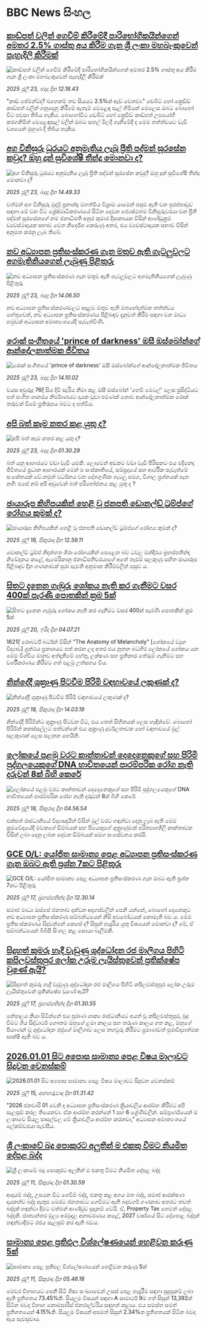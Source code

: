 # BBC News සිංහල## [කාඩ්පත් වලින් ගෙවීම් කිරීමේදී පාරිභෝගිකයින්ගෙන් අමතර 2.5% ගාස්තු අය කිරීම ගැන ශ්‍රී ලංකා මහබැංකුවෙන් පැහැදිලි කිරීමක්](https://www.bbc.com/sinhala/articles/c9dg79xwpgxo?at_campaign=githubrss)![කාඩ්පත් වලින් ගෙවීම් කිරීමේදී පාරිභෝගිකයින්ගෙන් අමතර 2.5% ගාස්තු අය කිරීම ගැන ශ්‍රී ලංකා මහබැංකුවෙන් පැහැදිලි කිරීමක්](https://ichef.bbci.co.uk/ace/ws/240/cpsprodpb/654b/live/090ac2c0-67bf-11f0-89ea-4d6f9851f623.jpg)_2025 ජූලි 23, බදාදා දින 12.18.43_"කාඩ් පේමන්ට්ද? එහෙනම් තව සියයට 2.5%ක් ඇඩ් වෙනවා." ඩෙබිට් හෝ ක්‍රෙඩිඩ් කාඩ්පත් වලින් ගනුදෙනු කිරීමේ ඇතැම් වෙළෙඳ සැල් හිමියන් මෙලෙස ඔබට බොහෝ විට පවසා තිබිය හැකිය.
බොහෝවිට ඩෙබිට් හෝ ක්‍රෙඩිඩ් කාඩ්පත් උපයෝගී කරගනිමින් වෙළෙඳසැල් වලින් ඔබට සහල් මිලදී ගැනීමේදී ද මෙම තත්ත්වයට වැඩි වශයෙන් මුහුණ දී තිබිය හැකිය.## [අග විනිසුරු ධූරයට අනුමැතිය ලැබූ ප්‍රීති පද්මන් සූරසේන කවුද? ඔහු දුන් සුවිශේෂී තීන්දු මොනවා ද?](https://www.bbc.com/sinhala/articles/cx2g7jg4ee7o?at_campaign=githubrss)![අග විනිසුරු ධූරයට අනුමැතිය ලැබූ ප්‍රීති පද්මන් සූරසේන කවුද? ඔහු දුන් සුවිශේෂී තීන්දු මොනවා ද?](https://ichef.bbci.co.uk/ace/ws/240/cpsprodpb/4c69/live/189b4f30-67d2-11f0-aedc-2b50f43b93da.jpg)_2025 ජූලි 23, බදාදා දින 14.49.33_වත්මන් අග විනිසුරු මුර්දු ප්‍රනාන්දු මහත්මිය විශ්‍රාම යාමෙන් පසුව ඇති වන පුරප්පාඩුව සඳහා මේ වන විට ශ්‍රේෂ්ඨාධිකරණයේ සිටින දෙවන ජ්‍යෙෂ්ඨතම විනිසුරුවරයා වන ප්‍රීති පද්මන් සූරසේනගේ නම ජනාධිපති අනුර කුමාර දිසානායක විසින් ආණ්ඩුක්‍රම ව්‍යවස්ථාදායක සභාව වෙත නිර්දේශ කෙරුණු අතර, එය ව්‍යවස්ථාදායක සභාව විසින් අනුමත කරනු ලැබ තිබේ.## [නව අධ්‍යාපන ප්‍රතිසංස්කරණ ගැන මතුව ඇති ගැටලුවලට අගමැතිනියගෙන් ලැබුණු පිළිතුරු](https://www.bbc.com/sinhala/articles/ckglvywv7zqo?at_campaign=githubrss)![නව අධ්‍යාපන ප්‍රතිසංස්කරණ ගැන මතුව ඇති ගැටලුවලට අගමැතිනියගෙන් ලැබුණු පිළිතුරු](https://ichef.bbci.co.uk/ace/ws/240/cpsprodpb/2b9c/live/4e5990c0-67cb-11f0-8dbd-f3d32ebd3327.jpg)_2025 ජූලි 23, බදාදා දින 14.06.50_නව අධ්‍යාපන ප්‍රතිසංස්කරණවලට අදාළව මතුව ඇති මතභේදාත්මක තත්ත්වය හේතුවෙන්, නව අධ්‍යාපන ප්‍රතිසංස්කරණය පිළිබඳව දැනුවත් කිරීම සඳහා වන මාධ්‍ය හමුවක් අධ්‍යාපන අමාත්‍යංශයේදී පැවැත්විණි.## [රොක් සංගීතයේ 'prince of darkness' ඔසී ඔස්බෝන්ගේ ආන්දෝලනාත්මක ජීවිතය](https://www.bbc.com/sinhala/articles/c7vr21dlm3no?at_campaign=githubrss)![රොක් සංගීතයේ 'prince of darkness' ඔසී ඔස්බෝන්ගේ ආන්දෝලනාත්මක ජීවිතය](https://ichef.bbci.co.uk/ace/ws/240/cpsprodpb/963c/live/0a11b870-6730-11f0-af20-030418be2ca5.jpg)_2025 ජූලි 23, බදාදා දින 14.10.02_වයස අවුරුදු 76දී සිය දිවි සැරිය නිමා කළ ඔසී ඔස්බෝන් 'හෙවි මෙටල්' ලෙස ප්‍රසිද්ධියට පත් සංගීත ශානරය නිර්මාණයට දායක වූවා පමණක් නොව ආන්දෝලනාත්මක රොක් තරුවක් වීමේ ප්‍රතිරූපය බවට ද පත්විය.## [අපි බත් කෑම නතර කළ  යුතු ද?](https://www.bbc.com/sinhala/articles/c80pz4v1p2zo?at_campaign=githubrss)![අපි බත් කෑම නතර කළ  යුතු ද?](https://ichef.bbci.co.uk/ace/ws/240/cpsprodpb/38c3/live/83278b50-66c6-11f0-af20-030418be2ca5.jpg)_2025 ජූලි 23, බදාදා දින 01.30.29_බත් යනු ආහාරයට වඩා වැඩි යමකි. ලොවෙන් අඩකට වඩා වැඩි පිරිසකට එය එදිනෙදා ජීවිතයේ ප්‍රධාන ආහාරයක් මෙන් ම සංස්කෘතියේ, සම්ප්‍රදායේ සහ ආර්ථික පැවැත්මේ සංකේතයක් වේ.නමුත් වර්ධනය වන දේශගුණික ගැටලු සමග, විශාල ප්‍රශ්නයක් පැන නගී:  එසේ නම් අපි අඩුවෙන් බත් පරිභෝජනය කළ යුතු ද ?## [ඡායාරූප කිහිපයකින් හෙළි වූ ජනපති ඩොනල්ඩ් ට්‍රම්ප්ගේ රෝගය කුමක් ද?](https://www.bbc.com/sinhala/articles/c14e1vgjgnvo?at_campaign=githubrss)![ඡායාරූප කිහිපයකින් හෙළි වූ ජනපති ඩොනල්ඩ් ට්‍රම්ප්ගේ රෝගය කුමක් ද?](https://ichef.bbci.co.uk/ace/ws/240/cpsprodpb/f600/live/1d9f5ce0-6342-11f0-89ea-4d6f9851f623.jpg)_2025 ජූලි 18, සිකුරාදා දින 12.59.11_ඩොනල්ඩ් ට්‍රම්ප් නිදන්ගත ශිරා රෝගයකින් පෙළෙන බව ධවල මන්දිරය බ්‍රහස්පතින්දා නිවේදනය කළේ, ඇමෙරිකානු ජනාධිපතිවරයාගේ අතේ තැළුම් සලකුණු සහිත ඡායාරූප පිළිබඳව දින ගණනාවක් පුරා පැවති අනුමාන කිරීම්වලින් පසුව ය.## [සිතට දැනෙන ගැඹුරු ශෝකය නැති කර ගැනීමට වසර 400ක් පැරණි පොතකින් ක්‍රම 5ක්](https://www.bbc.com/sinhala/articles/c0k75ekrkx8o?at_campaign=githubrss)![සිතට දැනෙන ගැඹුරු ශෝකය නැති කර ගැනීමට වසර 400ක් පැරණි පොතකින් ක්‍රම 5ක්](https://ichef.bbci.co.uk/ace/ws/240/cpsprodpb/20ca/live/3169db50-63ca-11f0-af20-030418be2ca5.jpg)_2025 ජූලි 20, ඉරිදා දින 04.07.21_1621දී රොබර්ට් බර්ටන් විසින් "The Anatomy of Melancholy" [ශෝකයේ ව්‍යුහ විද්‍යාව] ග්‍රන්ථය ප්‍රකාශයට පත් කරන ලද අතර එය නූතන බටහිර ලෝකයේ ශෝකය යන මෙම විශ්වීය මානව අත්දැකීමේ හේතු, ලක්ෂණ සහ ප්‍රතිකාර තේරුම් ගැනීමට සහ වර්ගීකරණය කිරීමට ගත් පළමු උත්සහය විය.## [නින්දේදී ශුක්‍රාණු පිටවීම පිරිමි වඳභාවයේ ලකුණක් ද?](https://www.bbc.com/sinhala/articles/c17w8918y5eo?at_campaign=githubrss)![නින්දේදී ශුක්‍රාණු පිටවීම පිරිමි වඳභාවයේ ලකුණක් ද?](https://ichef.bbci.co.uk/ace/ws/240/cpsprodpb/1d82/live/98b64000-5e2f-11f0-82bc-dd28581cdb62.jpg)_2025 ජූලි 18, සිකුරාදා දින 14.03.19_නින්දේදී පිරිමින්ට ශුක්‍රාණු පිටවන විට, එය තෙත් සිහිනයක් ලෙස හැඳින්වේ. බොහෝ පිරිමින් කනස්සල්ලට පත්වන්නේ එය ශුක්‍රාණු දුර්වලතාවක හෝ වඳභාවයේ මුල් සලකුණක් ලෙස සලකන හෙයිනි.## [ලෝකයේ පළමු වරට කාන්තාවන් දෙදෙනෙකුගේ සහ පිරිමි පුද්ගලයෙකුගේ DNA භාවිතයෙන් පාරම්පරික රෝග නැති දරුවන් 8ක් බිහි කෙරේ](https://www.bbc.com/sinhala/articles/c9qx2q0de58o?at_campaign=githubrss)![ලෝකයේ පළමු වරට කාන්තාවන් දෙදෙනෙකුගේ සහ පිරිමි පුද්ගලයෙකුගේ DNA භාවිතයෙන් පාරම්පරික රෝග නැති දරුවන් 8ක් බිහි කෙරේ](https://ichef.bbci.co.uk/ace/ws/240/cpsprodpb/3d39/live/6cca2ab0-62d5-11f0-905b-155cdf20da10.jpg)_2025 ජූලි 18, සිකුරාදා දින 04.56.54_එක්සත් රාජධානියේ විද්‍යාඥයින් විසින් මුල් වරට හඳුන්වා දෙනු ලැබ ඇති මෙම ක්‍රමවේදයේදී මවකගේ ඩිම්බයක් සහ පියෙකුගේ ශුක්‍රාණුවක් පරිත්‍යාගශීලි කාන්තාවක විසින් ලබා දෙනු ලබන දෙවන ඩිම්බයක් සමග සංසේචනය කරයි.## [GCE O/L: යෝජිත සාමාන්‍ය පෙළ අධ්‍යාපන ප්‍රතිසංස්කරණ ගැන ඔබට ඇති ප්‍රශ්න 7කට පිළිතුරු](https://www.bbc.com/sinhala/articles/c1wpyw9w954o?at_campaign=githubrss)![GCE O/L: යෝජිත සාමාන්‍ය පෙළ අධ්‍යාපන ප්‍රතිසංස්කරණ ගැන ඔබට ඇති ප්‍රශ්න 7කට පිළිතුරු](https://ichef.bbci.co.uk/ace/ws/240/cpsprodpb/8684/live/836a5bd0-6304-11f0-83d2-4f671b8c1523.jpg)_2025 ජූලි 17, බ්‍රහස්පතින්දා දින 12.30.14_සමාජ මාධ්‍ය ඔස්සේ ජනතාව දක්වන අදහස්වලින් පෙනී යන්නේ, බොහෝ දෙනෙකුට නව අධ්‍යාපන ප්‍රතිසංස්කරණ සම්බන්ධයෙන් නිසි අවබෝධයක් නොමැති බව ය. මෙම ප්‍රතිසංස්කරණය සිදුවන්නේ කෙසේ ද? සිසුන් හැදෑරිය යුතු විෂයයන් මොනවා ද? මේ, ඒ සම්බන්ධයෙන් බීබීසී සිංහල කළ සොයා බැලීමකි.## [සිදුහත් කුමරු හැදී වැඩුණු ශුද්ධෝදන රජ මාලිගය පිහිටි කපිලවස්තුපුර ලෝක උරුම ලැයිස්තුවෙන් ප්‍රතික්ෂේප වුණේ ඇයි?](https://www.bbc.com/sinhala/articles/cqjq1er0nxeo?at_campaign=githubrss)![සිදුහත් කුමරු හැදී වැඩුණු ශුද්ධෝදන රජ මාලිගය පිහිටි කපිලවස්තුපුර ලෝක උරුම ලැයිස්තුවෙන් ප්‍රතික්ෂේප වුණේ ඇයි?](https://ichef.bbci.co.uk/ace/ws/240/cpsprodpb/65b4/live/eebbf0e0-6252-11f0-b903-f515e3045d80.jpg)_2025 ජූලි 17, බ්‍රහස්පතින්දා දින 01.30.55_නේපාලය කියා සිටින්නේ එය පුරාණ ශාක්‍ය රාජධානියට අයත් වූ කපිලවස්තුපුර, බුදු වීමට ගිය සිද්ධාර්ථ ගෞතම ඔහුගේ ළමා කාලය සහ තරුණ කාලය ගත කළ, ඔහුගේ පියාණන් වූ ශුද්ධෝදන රජුගේ මාලිගාව ලෙස තහවුරු කිරීමට ප්‍රමාණවත් පුරාවිද්‍යාත්මක සාක්ෂි ඇති බව ය.## [2026.01.01 සිට අපොස සාමාන්‍ය පෙළ විෂය මාලාවට සිදුවන වෙනස්කම් ](https://www.bbc.com/sinhala/articles/c0l42ne94l0o?at_campaign=githubrss)![2026.01.01 සිට අපොස සාමාන්‍ය පෙළ විෂය මාලාවට සිදුවන වෙනස්කම් ](https://ichef.bbci.co.uk/ace/ws/240/cpsprodpb/a9f9/live/05144680-60b4-11f0-b5c5-012c5796682d.jpg)_2025 ජූලි 15, අඟහරුවාදා දින 01.31.42_"2026 ජනවාරි 01 වෙනි දා අධ්‍යාපන ප්‍රතිසංස්කරණ ක්‍රියාවලිය ආරම්භ කිරීමට අපි සැලසුම් කරල තියෙනවා. ඒක ආරම්භ කරන්නේ 1 සහ 6 ශ්‍රේණිවලින්. සම්පූර්ණයෙන් ම ලංකාවෙ සියලු පාසල්වල මේ ක්‍රියාවලිය ආරම්භ කරනවා," අධ්‍යාපන අමාත්‍යංශයේ ලේකම්වරයා පැවසීය.## [ශ්‍රී ලංකාවේ බදු පොකුරට අලුතින් ම එකතු වීමට නියමිත දේපළ බද්ද](https://www.bbc.com/sinhala/articles/cn4l2l0qq5ko?at_campaign=githubrss)![ශ්‍රී ලංකාවේ බදු පොකුරට අලුතින් ම එකතු වීමට නියමිත දේපළ බද්ද](https://ichef.bbci.co.uk/ace/ws/240/cpsprodpb/6d91/live/df87f1a0-5d84-11f0-b18a-8b70122298e1.jpg)_2025 ජූලි 11, සිකුරාදා දින 01.30.59_ආදායම් බද්ද, උපයන විට ගෙවීම් බද්ද, එකතු කළ අගය මත බද්ද, සමාජ ආරක්ෂණ දායකත්ව බද්ද ඇතුළු මෙරට ජනතාවට ගෙවීමට ඇති බදුවර්ග ගණනාව අතරට තවත් බද්දක් හඳුන්වා දීමට වත්මන් ආණ්ඩුව සූදානම් වෙයි.
ඒ, Property Tax හෙවත් දේපළ බද්දකි. ජාත්‍යන්තර මුල්‍ය අරමුදල අනාවරණය කළේ, 2027 වර්ෂයේ සිට දේපොළ බද්දක් හඳුන්වාදීමට රජය සැලසුම් කර ඇති බවය.## [සාමාන්‍ය පෙළ ප්‍රතිඵල විශ්ලේෂණයෙන් හෙළිවන කරුණු 5ක්](https://www.bbc.com/sinhala/articles/cql0g0qql90o?at_campaign=githubrss)![සාමාන්‍ය පෙළ ප්‍රතිඵල විශ්ලේෂණයෙන් හෙළිවන කරුණු 5ක්](https://ichef.bbci.co.uk/ace/ws/240/cpsprodpb/b72b/live/88385510-5e16-11f0-b83e-b5b5d4a60b75.jpg)_2025 ජූලි 11, සිකුරාදා දින 05.46.18_මෙවර විභාගයට පෙනී සිටි ශිෂ්‍ය සංඛ්‍යාවෙන් උසස් පෙළ හැදෑරීම සඳහා සුදුසුකම් ලබා ඇති ප්‍රතිශතය 73.45%කි.
සියලුම විෂයන් සඳහා A සාමාර්ථ 9ම ගත් සිසුන් 13,392ක් සිටින බවද විභාග කොමසාරිස් ජනරාල්වරිය සඳහන් කළාය.
එය සමස්ත සමත් ප්‍රතිශතයෙන් 4.15%කි. සියලුම විෂයන් අසමත් සිසුන් 2.34%ක ප්‍රතිශතයක් සිටින බවද ඇය පැවසුවාය.